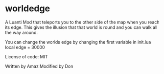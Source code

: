 worldedge
=========

A Luanti Mod that teleports you to the other side of the map when you reach its edge.
This gives the illusion that that world is round and you can walk all the way around.

You can change the worlds edge by changing the first variable in init.lua
	local edge = 30000

License of code: MIT

Written by Amaz
Modified by Don
